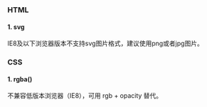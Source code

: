 ### HTML
#### 1. svg
IE8及以下浏览器版本不支持svg图片格式，建议使用png或者jpg图片。

### CSS
#### 1. rgba()
不兼容低版本浏览器（IE8），可用 rgb + opacity 替代。